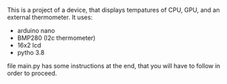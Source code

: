 This is a project  of a device, that displays tempatures of CPU, GPU, and an external thermometer.
It uses:
- arduino nano
- BMP280 (I2c thermometer)
- 16x2 lcd
- pytho 3.8

file main.py has some instructions at the end, that you will have to follow in order to proceed.
